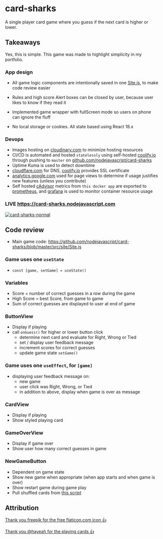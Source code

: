# card-sharks
A single player card game where you guess if the next card is higher or lower.



## Takeaways

Yes, this is simple. This game was made to highlight simplicity in my portfolio.

### App design

- All game logic components are intentionally saved in one <a href="https://github.com/nodejavascript/card-sharks/blob/master/src/site/Site.js" title="Main game">Site.js</a>, to make code review easier

- Rules and high score Alert boxes can be closed by user, because user likes to know if they read it

- Implemented game wrapper with fullScreen mode so users on phone can ignore the fluff

- No local storage or cookies. All state based using React 18.x

### Devops
- Images hosting on <a href="https://cloudinary.com" title="cloudinary.com">cloudinary.com</a> to minimize hosting resources
- CI/CD is automated and hosted `statelessly` using self-hosted <a href="https://coolify.io" title="coolify.io">coolify.io</a> through pushing to `master` on <a href="https://github.com/nodejavascript/card-sharks" title="github.com/nodejavascript/card-sharks">github.com/nodejavascript/card-sharks</a>
- Uptime Kuma is used to detect downtime
- <a href="https://cloudflare.com" title="cloudflare.com">cloudflare.com</a> for DNS, <a href="https://coolify.io" title="coolify.io">coolify.io</a> provides SSL certificate
- <a href="https://analytics.google.com" title="analytics.google.com">analytics.google.com</a> used for page views to determine if usage justifies new features (unless you contribute)
- Self hosted <a href="https://github.com/google/cadvisor" title="https://github.com/google/cadvisor">cAdvisor</a> metrics from `this docker app` are exported to <a href="https://prometheus.io" title="prometheus.io">prometheus</a>, and <a href="https://grafana.com" title="grafana.com">grafana</a> is used to monitor container resource usage

### LIVE https://card-sharks.nodejavascript.com
[![card-sharks-normal](https://res.cloudinary.com/nodejavascript-com/image/upload/v1677444811/card-sharks/Selection_024.png)](https://card-sharks.nodejavascript.com)


## Code review
- Main game code: <a href="https://github.com/nodejavascript/card-sharks/blob/master/src/site/Site.js" title="Main game">https://github.com/nodejavascript/card-sharks/blob/master/src/site/Site.js</a>

### Game uses one `useState`
  - ```const [game, setGame] = useState()```

### Variables
  - Score = number of correct guesses in a row during the game
  - High Score = best Score, from game to game
  - Sum of correct guesses are displayed to user at end of game

### ButtonView
  - Display if playing
  - call `onGuess()` for higher or lower button click
    - determine next card and evaluate for Right, Wrong or Tied
    - set / display user feedback message
    - increment scores for correct guesses
    - update game state `setGame()`

### Game uses one `useEffect`, for `[game]`
  - displaying user feedback message on:
    - new game
    - user click was Right, Wrong, or Tied
    - in addition to above, display when game is over as message

### CardView
  - Display if playing
  - Show styled playing card

### GameOverView
  - Display if game over
  - Show user how many correct guesses in game

### NewGameButton
  - Dependent on game state
  - Show new game when appropriate (when app starts and when game is over)
  - Show restart game during game play
  - Pull shuffled cards from [this script](https://github.com/nodejavascript/card-sharks/blob/master/src/site/data.js#L6)

## Attribution

<a href="https://www.flaticon.com/authors/freepik" title="playing card icons">Thank you freepik for the free flaticon.com icon 👍</a>

<a href="https://github.com/hayeah" title="playing card icons">Thank you @hayeah for the playing cards 👍</a>

